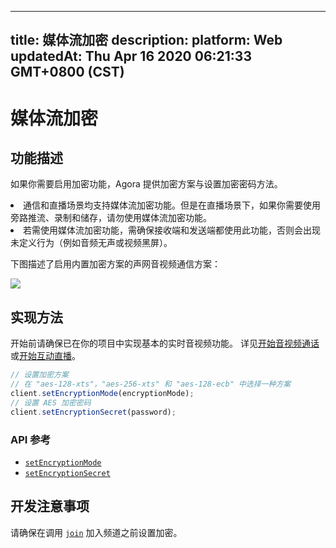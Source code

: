
---
title: 媒体流加密
description: 
platform: Web
updatedAt: Thu Apr 16 2020 06:21:33 GMT+0800 (CST)
---
# 媒体流加密
## 功能描述

如果你需要启用加密功能，Agora 提供加密方案与设置加密密码方法。

<div class="alert note"><li>通信和直播场景均支持媒体流加密功能。但是在直播场景下，如果你需要使用旁路推流、录制和储存，请勿使用媒体流加密功能。<br><li>若需使用媒体流加密功能，需确保接收端和发送端都使用此功能，否则会出现未定义行为（例如音频无声或视频黑屏）。</br></div>

下图描述了启用内置加密方案的声网音视频通信方案：

![](https://web-cdn.agora.io/docs-files/1587018077775)


## 实现方法

开始前请确保已在你的项目中实现基本的实时音视频功能。 详见[开始音视频通话](../../cn/Voice/start_call_web.md)或[开始互动直播](../../cn/Voice/start_live_web.md)。

```javascript
// 设置加密方案
// 在 "aes-128-xts"，"aes-256-xts" 和 "aes-128-ecb" 中选择一种方案
client.setEncryptionMode(encryptionMode);
// 设置 AES 加密密码
client.setEncryptionSecret(password);
```

### API 参考

- [`setEncryptionMode`](https://docs.agora.io/cn/Voice/API%20Reference/web/interfaces/agorartc.client.html#setencryptionmode)
- [`setEncryptionSecret`](https://docs.agora.io/cn/Voice/API%20Reference/web/interfaces/agorartc.client.html#setencryptionsecret)

## 开发注意事项

请确保在调用 [`join`](https://docs.agora.io/cn/Voice/API%20Reference/web/interfaces/agorartc.client.html#join) 加入频道之前设置加密。


